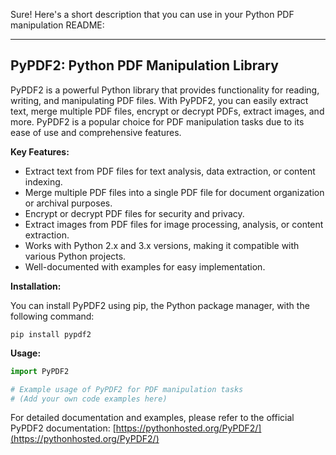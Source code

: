 Sure! Here's a short description that you can use in your Python PDF manipulation README:

---

## PyPDF2: Python PDF Manipulation Library

PyPDF2 is a powerful Python library that provides functionality for reading, writing, and manipulating PDF files. With PyPDF2, you can easily extract text, merge multiple PDF files, encrypt or decrypt PDFs, extract images, and more. PyPDF2 is a popular choice for PDF manipulation tasks due to its ease of use and comprehensive features.

**Key Features:**

- Extract text from PDF files for text analysis, data extraction, or content indexing.
- Merge multiple PDF files into a single PDF file for document organization or archival purposes.
- Encrypt or decrypt PDF files for security and privacy.
- Extract images from PDF files for image processing, analysis, or content extraction.
- Works with Python 2.x and 3.x versions, making it compatible with various Python projects.
- Well-documented with examples for easy implementation.

**Installation:**

You can install PyPDF2 using pip, the Python package manager, with the following command:

```
pip install pypdf2
```

**Usage:**

```python
import PyPDF2

# Example usage of PyPDF2 for PDF manipulation tasks
# (Add your own code examples here)
```

For detailed documentation and examples, please refer to the official PyPDF2 documentation: [https://pythonhosted.org/PyPDF2/](https://pythonhosted.org/PyPDF2/)

